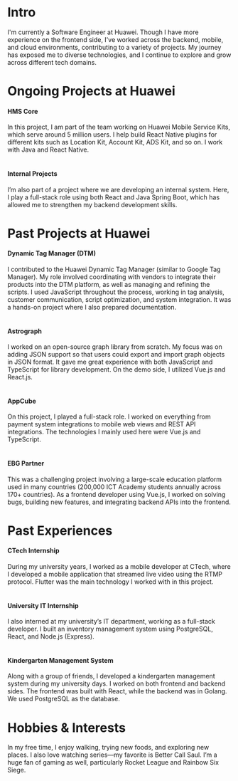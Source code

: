 # Intro
I'm currently a Software Engineer at Huawei. Though I have more experience on the frontend side, I've worked across the backend, mobile, and cloud environments, contributing to a variety of projects. My journey has exposed me to diverse technologies, and I continue to explore and grow across different tech domains.

# Ongoing Projects at Huawei

#### HMS Core
In this project, I am part of the team working on Huawei Mobile Service Kits, which serve around 5 million users. I help build React Native plugins for different kits such as Location Kit, Account Kit, ADS Kit, and so on. I work with Java and React Native.<br><br>

#### Internal Projects
I’m also part of a project where we are developing an internal system. Here, I play a full-stack role using both React and Java Spring Boot, which has allowed me to strengthen my backend development skills.

# Past Projects at Huawei

#### Dynamic Tag Manager (DTM)
I contributed to the Huawei Dynamic Tag Manager (similar to Google Tag Manager). My role involved coordinating with vendors to integrate their products into the DTM platform, as well as managing and refining the scripts. I used JavaScript throughout the process, working in tag analysis, customer communication, script optimization, and system integration. It was a hands-on project where I also prepared documentation.<br><br>

#### Astrograph
I worked on an open-source graph library from scratch. My focus was on adding JSON support so that users could export and import graph objects in JSON format. It gave me great experience with both JavaScript and TypeScript for library development. On the demo side, I utilized Vue.js and React.js.<br><br>

#### AppCube
On this project, I played a full-stack role. I worked on everything from payment system integrations to mobile web views and REST API integrations. The technologies I mainly used here were Vue.js and TypeScript.<br><br>

#### EBG Partner
This was a challenging project involving a large-scale education platform used in many countries (200,000 ICT Academy students annually across 170+ countries). As a frontend developer using Vue.js, I worked on solving bugs, building new features, and integrating backend APIs into the frontend.

# Past Experiences

#### CTech Internship
During my university years, I worked as a mobile developer at CTech, where I developed a mobile application that streamed live video using the RTMP protocol. Flutter was the main technology I worked with in this project.<br><br>

#### University IT Internship
I also interned at my university’s IT department, working as a full-stack developer. I built an inventory management system using PostgreSQL, React, and Node.js (Express).<br><br>

#### Kindergarten Management System
Along with a group of friends, I developed a kindergarten management system during my university days. I worked on both frontend and backend sides. The frontend was built with React, while the backend was in Golang. We used PostgreSQL as the database.

# Hobbies & Interests
In my free time, I enjoy walking, trying new foods, and exploring new places. I also love watching series—my favorite is Better Call Saul. I’m a huge fan of gaming as well, particularly Rocket League and Rainbow Six Siege.




